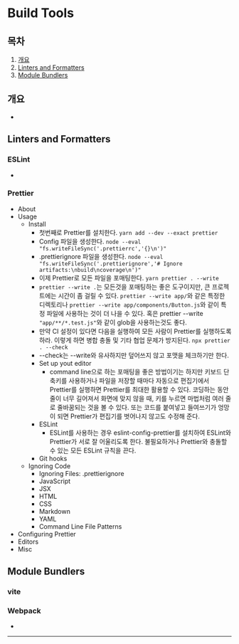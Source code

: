 # Build Tools

## 목차
1. [개요](#개요)
2. [Linters and Formatters](#Linters-and-Formatters)
3. [Module Bundlers](#Module-Bundlers)

## 개요
- 

## Linters and Formatters

### ESLint
- 

### Prettier
- About
- Usage
    - Install
        - 첫번째로 Prettier를 설치한다.
            `yarn add --dev --exact prettier`
        - Config 파일을 생성한다.
            `node --eval "fs.writeFileSync('.prettierrc','{}\n')"`
        - .prettierignore 파일을 생성한다.
            `node --eval "fs.writeFileSync('.prettierignore','# Ignore artifacts:\nbuild\ncoverage\n')"`
        - 이제 Prettier로 모든 파일을 포매팅한다.
            `yarn prettier . --write`
        - `prettier --write .`는 모든것을 포매팅하는 좋은 도구이지만, 큰 프로젝트에는 시간이 좀 걸릴 수 있다. `prettier --write app/`와 같은
        특정한 디렉토리나 `prettier --write app/components/Button.js`와 같이 특정 파일에 사용하는 것이 더 나을 수 있다. 혹은 prettier --write `"app/**/*.test.js"`와 같이 glob을 사용하는것도 좋다.
        - 만약 CI 설정이 있다면 다음을 실행하여 모든 사람이 Prettier를 실행하도록 하라. 이렇게 하면 병합 충돌 및 기타 협업 문제가 방지된다.
            `npx prettier . --check`
        - --check는 --write와 유사하지만 덮어쓰지 않고 포맷을 체크하기만 한다. 
        - Set up yout editor
            - command line으로 하는 포매팅을 좋은 방법이기는 하지만 키보드 단축키를 사용하거나 파일을 저장할 때마다 자동으로 편집기에서 Prettier를 실행하면
            Prettier를 최대한 활용할 수 있다. 코딩하는 동안 줄이 너무 길어져서 화면에 맞지 않을 때, 키를 누르면 마법처럼 여러 줄로 줄바꿈되는 것을 볼 수 있다.
            또는 코드를 붙여넣고 들여쓰기가 엉망이 되면 Prettier가 편집기를 벗어나지 않고도 수정해 준다.
        - ESLint
            - ESLint를 사용하는 경우 eslint-config-prettier를 설치하여 ESLint와 Prettier가 서로 잘 어울리도록 한다. 불필요하거나 Prettier와 충돌할 수 있는
            모든 ESLint 규칙을 끈다. 
        - Git hooks
    - Ignoring Code
        - Ignoring Files: .prettierignore
        - JavaScript
        - JSX
        - HTML
        - CSS
        - Markdown
        - YAML
        - Command Line File Patterns
- Configuring Prettier
- Editors
- Misc

## Module Bundlers

### vite

### Webpack
-

<hr />